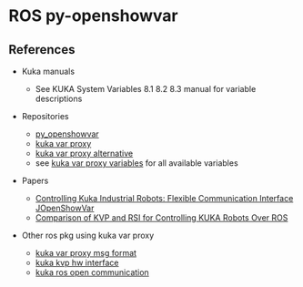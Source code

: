 # ROS py-openshowvar

## References

- Kuka manuals

  - See KUKA System Variables 8.1 8.2 8.3 manual for variable descriptions

- Repositories

  - [py_openshowvar](https://github.com/linuxsand/py_openshowvar)
  - [kuka var proxy](https://github.com/ImtsSrl/KUKAVARPROXY)
  - [kuka var proxy alternative](https://github.com/aauc-mechlab/JOpenShowVar/tree/master/KUKAVARPROXY%20rev%206.1.0.101)
  - see [kuka var proxy variables](https://github.com/ImtsSrl/openshowvar/blob/master/resources/kukavar.txt) for all available variables

- Papers

  - [Controlling Kuka Industrial Robots: Flexible Communication Interface JOpenShowVar](http://filipposanfilippo.inspitivity.com/publications/controlling-kuka-industrial-robots-flexible-communication-interface-jopenshowvar.pdf)
  - [Comparison of KVP and RSI for Controlling KUKA Robots Over ROS](http://filipposanfilippo.inspitivity.com/publications/comparison-of-kvp-and-rsi-for-controlling-kuka-robots-over-ros.pdf)

- Other ros pkg using kuka var proxy

  - [kuka var proxy msg format](https://github.com/akselov/kukavarproxy-msg-format/blob/master/python/kukavarproxy.py)
  - [kuka kvp hw interface](https://github.com/itk-thrivaldi/kuka_kvp_hw_interface)
  - [kuka ros open communication](https://github.com/itk-thrivaldi/kuka_kvp_hw_interface)
